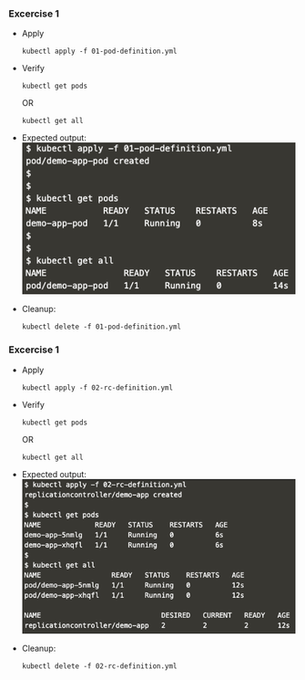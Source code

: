 ### Excercise 1
- Apply
    ```
    kubectl apply -f 01-pod-definition.yml
    ```

- Verify
    ```
    kubectl get pods
    ```
    OR
    ```
    kubectl get all
    ```

- Expected output:
![](images/01.png)



- Cleanup:
    ```
    kubectl delete -f 01-pod-definition.yml
    ```
### Excercise 1
- Apply
    ```
    kubectl apply -f 02-rc-definition.yml
    ```

- Verify
    ```
    kubectl get pods
    ```
    OR
    ```
    kubectl get all
    ```

- Expected output:
![](images/02.png)



- Cleanup:
    ```
    kubectl delete -f 02-rc-definition.yml
    ```

